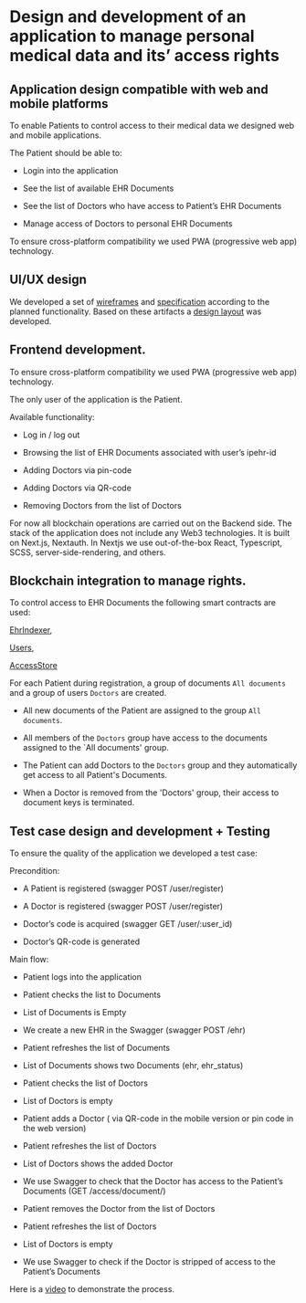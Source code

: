 # Design and development of an application to manage personal medical data and its’ access rights

## Application design compatible with web and mobile platforms


To enable Patients to control access to their medical data we designed web and mobile applications.
  

The Patient should be able to:

-   Login into the application
    
-   See the list of available EHR Documents
    
-   See the list of Doctors who have access to Patient’s EHR Documents
    
-   Manage access of Doctors to personal EHR Documents

  

To ensure cross-platform compatibility we used PWA (progressive web app) technology.

  
## UI/UX design
  

We developed a set of [wireframes](https://miro.com/app/board/uXjVPwaRjjY=/?share_link_id=25084805149) and [specification](https://docs.google.com/document/d/1aIDZMmukk8Y0d_b_e3eD0CrBj9kCnacKaGxKX1iDer4/edit?usp=sharing) according to the planned functionality. Based on these artifacts a [design layout](https://www.figma.com/file/TSKmYUCG3pHjDGtkCoB62Y/%D0%BF%D1%80%D0%B8%D0%BB%D0%BE%D0%B6%D0%B5%D0%BD%D1%8C%D0%BA%D0%B0-ipehr?node-id=0%3A1&t=cDnGRxraxnS0eXoM-0) was developed.

  

## Frontend development.

To ensure cross-platform compatibility we used PWA (progressive web app) technology.
  

The only user of the application is the Patient.

Available functionality:

-   Log in / log out
    
-   Browsing the list of EHR Documents associated with user’s ipehr-id
    
-   Adding Doctors via pin-code
    
-   Adding Doctors via QR-code
    
-   Removing Doctors from the list of Doctors
    

For now all blockchain operations are carried out on the Backend side. The stack of the application does not include any Web3 technologies. It is built on Next.js, Nextauth. In Nextjs we use out-of-the-box React, Typescript, SCSS, server-side-rendering, and others.


## Blockchain integration to manage rights.

To control access to EHR Documents the following smart contracts are used:

[EhrIndexer]([https://github.com/bsn-si/IPEHR-blockchain-indexes/blob/develop/contracts/EhrIndexer.sol](https://github.com/bsn-si/IPEHR-blockchain-indexes/blob/develop/contracts/EhrIndexer.sol)),

[Users]([https://github.com/bsn-si/IPEHR-blockchain-indexes/blob/develop/contracts/Users.sol](https://github.com/bsn-si/IPEHR-blockchain-indexes/blob/develop/contracts/Users.sol)),

[AccessStore]([https://github.com/bsn-si/IPEHR-blockchain-indexes/blob/develop/contracts/AccessStore.sol](https://github.com/bsn-si/IPEHR-blockchain-indexes/blob/develop/contracts/AccessStore.sol))


For each Patient during registration, a group of documents `All documents` and a group of users `Doctors` are created.


-   All new documents of the Patient are assigned to the group `All documents`.
    
-   All members of the `Doctors` group have access to the documents assigned to the `All documents' group.
    
-   The Patient can add Doctors to the `Doctors` group and they automatically get access to all Patient's Documents.
    
-   When a Doctor is removed from the 'Doctors' group, their access to document keys is terminated.
    

## Test case design and development + Testing


To ensure the quality of the application we developed a test case:

  
Precondition:

-   A Patient is registered (swagger POST /user/register)
    
-   A Doctor is registered (swagger POST /user/register)
    
-   Doctor’s code is acquired (swagger GET /user/:user_id)
    
-   Doctor’s QR-code is generated
    
  

Main flow:

-   Patient logs into the application
    
-   Patient checks the list to Documents
    
-   List of Documents is Empty
    
-   We create a new EHR in the Swagger (swagger POST /ehr)
    
-   Patient refreshes the list of Documents
    
-   List of Documents shows two Documents (ehr, ehr_status)
    
-   Patient checks the list of Doctors
    
-   List of Doctors is empty
    
-   Patient adds a Doctor ( via QR-code in the mobile version or pin code in the web version)
    
-   Patient refreshes the list of Doctors
    
-   List of Doctors shows the added Doctor
    
-   We use Swagger to check that the Doctor has access to the Patient’s Documents (GET /access/document/)
    
-   Patient removes the Doctor from the list of Doctors
    
-   Patient refreshes the list of Doctors
    
-   List of Doctors is empty
    
-   We use Swagger to check if the Doctor is stripped of access to the Patient’s Documents
    
  
  
Here is a [video](https://media.bsn.si/ipehr/v2/how_to_add_doctor_into_app.mp4) to demonstrate the process.

